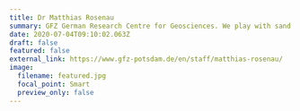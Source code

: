 ```yaml
---
title: Dr Matthias Rosenau
summary: GFZ German Research Centre for Geosciences. We play with sand together.
date: 2020-07-04T09:10:02.063Z
draft: false
featured: false
external_link: https://www.gfz-potsdam.de/en/staff/matthias-rosenau/
image:
  filename: featured.jpg
  focal_point: Smart
  preview_only: false
---
```

